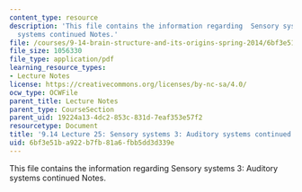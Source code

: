 ```yaml
---
content_type: resource
description: 'This file contains the information regarding  Sensory systems 3: Auditory
  systems continued Notes.'
file: /courses/9-14-brain-structure-and-its-origins-spring-2014/6bf3e51ba922b7fb81a6fbb5dd3d339e_MIT9_14S14_Lecture25.pdf
file_size: 1056330
file_type: application/pdf
learning_resource_types:
- Lecture Notes
license: https://creativecommons.org/licenses/by-nc-sa/4.0/
ocw_type: OCWFile
parent_title: Lecture Notes
parent_type: CourseSection
parent_uid: 19224a13-4dc2-853c-831d-7eaf353e57f2
resourcetype: Document
title: '9.14 Lecture 25: Sensory systems 3: Auditory systems continued Notes.'
uid: 6bf3e51b-a922-b7fb-81a6-fbb5dd3d339e
---
```

This file contains the information regarding  Sensory systems 3: Auditory systems continued Notes.